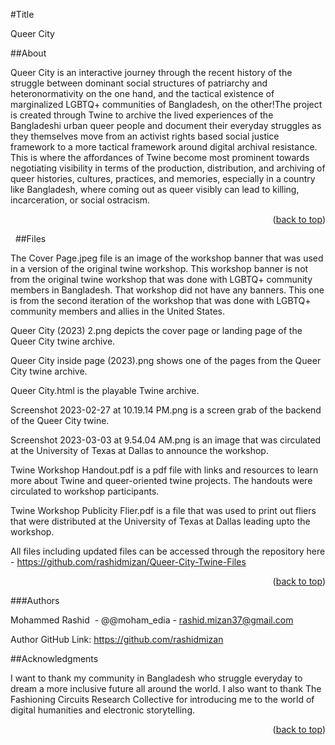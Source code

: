 <a id="readme-top"></a>

#Title

Queer City

 
##About

Queer City is an interactive journey through the recent history of the struggle between dominant social structures of patriarchy and heteronormativity on the one hand, and the tactical   existence of marginalized LGBTQ+ communities of Bangladesh, on the other!The project is created through Twine to archive the lived experiences of the Bangladeshi urban queer people and document their everyday struggles as they themselves move from an activist rights based social justice framework to a more tactical framework around digital archival resistance. This is where the affordances of Twine become most prominent towards negotiating visibility in terms of the production, distribution, and archiving  of queer histories, cultures, practices, and memories, especially in a country like Bangladesh, where coming out as queer visibly can lead to killing, incarceration, or social ostracism.

<p align="right">(<a href="#readme-top">back to top</a>)</p>
 
##Files

The Cover Page.jpeg file is an image of the workshop banner that was used in a version of the original twine workshop. This workshop banner is not from the original twine workshop that was done with LGBTQ+ community members in Bangladesh. That workshop did not have any banners. This one is from the second iteration of the workshop that was done with LGBTQ+ community members and allies in the United States.

Queer City (2023) 2.png depicts the cover page or landing page of the Queer City twine archive.

Queer City inside page (2023).png shows one of the pages from the Queer City twine archive.

Queer City.html is the playable Twine archive.

Screenshot 2023-02-27 at 10.19.14 PM.png is a screen grab of the backend of the Queer City twine.

Screenshot 2023-03-03 at 9.54.04 AM.png is an image that was circulated at the University of Texas at Dallas to announce the workshop.

Twine Workshop Handout.pdf is a pdf file with links and resources to learn more about Twine and queer-oriented twine projects. The handouts were circulated to workshop participants.

Twine Workshop Publicity Flier.pdf is a file that was used to print out fliers that were distributed at the University of Texas at Dallas leading upto the workshop.

All files including updated files can be accessed through the repository here - https://github.com/rashidmizan/Queer-City-Twine-Files

<p align="right">(<a href="#readme-top">back to top</a>)</p>

###Authors

Mohammed Rashid  - @@moham_edia - rashid.mizan37@gmail.com

Author GitHub Link: https://github.com/rashidmizan

##Acknowledgments

I want to thank my community in Bangladesh who struggle everyday to dream a more inclusive future all around the world.
I also want to thank The Fashioning Circuits Research Collective for introducing me to the world of digital humanities and electronic storytelling.

<p align="right">(<a href="#readme-top">back to top</a>)</p>
 
